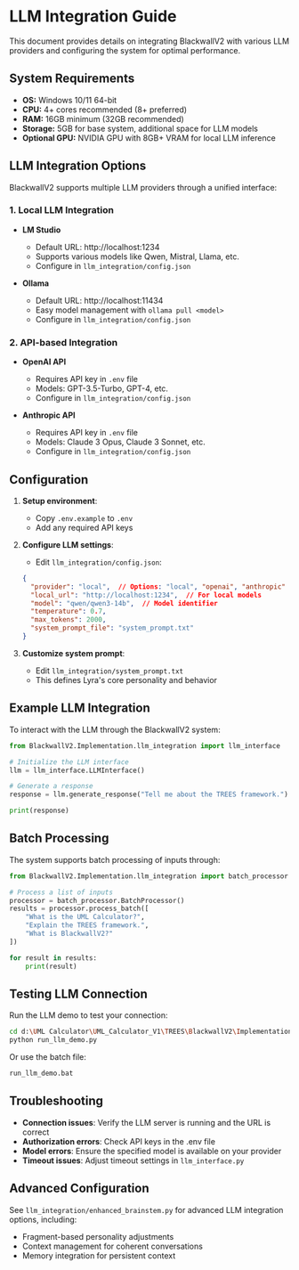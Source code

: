 # LLM Integration Guide

This document provides details on integrating BlackwallV2 with various LLM providers and configuring the system for optimal performance.

## System Requirements

- **OS:** Windows 10/11 64-bit
- **CPU:** 4+ cores recommended (8+ preferred)
- **RAM:** 16GB minimum (32GB recommended)
- **Storage:** 5GB for base system, additional space for LLM models
- **Optional GPU:** NVIDIA GPU with 8GB+ VRAM for local LLM inference

## LLM Integration Options

BlackwallV2 supports multiple LLM providers through a unified interface:

### 1. Local LLM Integration

- **LM Studio**
  - Default URL: http://localhost:1234
  - Supports various models like Qwen, Mistral, Llama, etc.
  - Configure in `llm_integration/config.json`

- **Ollama**
  - Default URL: http://localhost:11434
  - Easy model management with `ollama pull <model>`
  - Configure in `llm_integration/config.json`

### 2. API-based Integration

- **OpenAI API**
  - Requires API key in `.env` file
  - Models: GPT-3.5-Turbo, GPT-4, etc.
  - Configure in `llm_integration/config.json`

- **Anthropic API**
  - Requires API key in `.env` file
  - Models: Claude 3 Opus, Claude 3 Sonnet, etc.
  - Configure in `llm_integration/config.json`

## Configuration

1. **Setup environment**:
   - Copy `.env.example` to `.env`
   - Add any required API keys

2. **Configure LLM settings**:
   - Edit `llm_integration/config.json`:
   ```json
   {
     "provider": "local",  // Options: "local", "openai", "anthropic"
     "local_url": "http://localhost:1234",  // For local models
     "model": "qwen/qwen3-14b",  // Model identifier
     "temperature": 0.7,
     "max_tokens": 2000,
     "system_prompt_file": "system_prompt.txt"
   }
   ```

3. **Customize system prompt**:
   - Edit `llm_integration/system_prompt.txt`
   - This defines Lyra's core personality and behavior

## Example LLM Integration

To interact with the LLM through the BlackwallV2 system:

```python
from BlackwallV2.Implementation.llm_integration import llm_interface

# Initialize the LLM interface
llm = llm_interface.LLMInterface()

# Generate a response
response = llm.generate_response("Tell me about the TREES framework.")

print(response)
```

## Batch Processing

The system supports batch processing of inputs through:

```python
from BlackwallV2.Implementation.llm_integration import batch_processor

# Process a list of inputs
processor = batch_processor.BatchProcessor()
results = processor.process_batch([
    "What is the UML Calculator?",
    "Explain the TREES framework.",
    "What is BlackwallV2?"
])

for result in results:
    print(result)
```

## Testing LLM Connection

Run the LLM demo to test your connection:

```bash
cd d:\UML Calculator\UML_Calculator_V1\TREES\BlackwallV2\Implementation
python run_llm_demo.py
```

Or use the batch file:

```bash
run_llm_demo.bat
```

## Troubleshooting

- **Connection issues**: Verify the LLM server is running and the URL is correct
- **Authorization errors**: Check API keys in the .env file
- **Model errors**: Ensure the specified model is available on your provider
- **Timeout issues**: Adjust timeout settings in `llm_interface.py`

## Advanced Configuration

See `llm_integration/enhanced_brainstem.py` for advanced LLM integration options, including:
- Fragment-based personality adjustments
- Context management for coherent conversations
- Memory integration for persistent context
